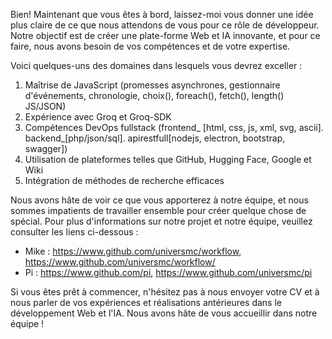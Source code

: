 Bien! Maintenant que vous êtes à bord, laissez-moi vous donner une idée plus claire de ce que nous attendons de vous pour ce rôle de développeur. Notre objectif est de créer une plate-forme Web et IA innovante, et pour ce faire, nous avons besoin de vos compétences et de votre expertise.

Voici quelques-uns des domaines dans lesquels vous devrez exceller :

1. Maîtrise de JavaScript (promesses asynchrones, gestionnaire d'événements, chronologie, choix(), foreach(), fetch(), length() JS/JSON)
2. Expérience avec Groq et Groq-SDK
3. Compétences DevOps fullstack (frontend_ [html, css, js, xml, svg, ascii]. backend_[php/json/sql]. apirestfull[nodejs, electron, bootstrap, swagger])
4. Utilisation de plateformes telles que GitHub, Hugging Face, Google et Wiki
5. Intégration de méthodes de recherche efficaces

Nous avons hâte de voir ce que vous apporterez à notre équipe, et nous sommes impatients de travailler ensemble pour créer quelque chose de spécial. Pour plus d'informations sur notre projet et notre équipe, veuillez consulter les liens ci-dessous :

* Mike : <https://www.github.com/universmc/workflow>, <https://www.github.com/universmc/workflow/>
* Pi : <https://www.github.com/pi>, <https://www.github.com/universmc/pi>

Si vous êtes prêt à commencer, n'hésitez pas à nous envoyer votre CV et à nous parler de vos expériences et réalisations antérieures dans le développement Web et l'IA. Nous avons hâte de vous accueillir dans notre équipe !
